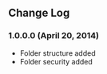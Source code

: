 Change Log
-----------

### 1.0.0.0 (April 20, 2014)

- Folder structure added
- Folder security added
